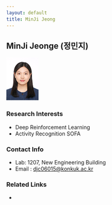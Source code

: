 ```yaml
---
layout: default
title: MinJi Jeong
---
```


## MinJi Jeonge (정민지)
![profile](../assets/img/profile_minjijeong.jpeg)

### Research Interests
* Deep Reinforcement Learning
* Activity Recognition SOFA

### Contact Info
* Lab: 1207, New Engineering Building
* Email : djc06015@konkuk.ac.kr

### Related Links
*
